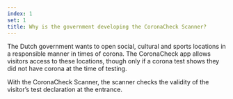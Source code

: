 ```yaml
---
index: 1
set: 1
title: Why is the government developing the CoronaCheck Scanner?
---
```

The Dutch government wants to open social, cultural and sports locations in a responsible manner in times of corona. The CoronaCheck app allows visitors access to these locations, though only if a corona test shows they did not have corona at the time of testing.
 
With the CoronaCheck Scanner, the scanner checks the validity of the visitor’s test declaration at the entrance.
